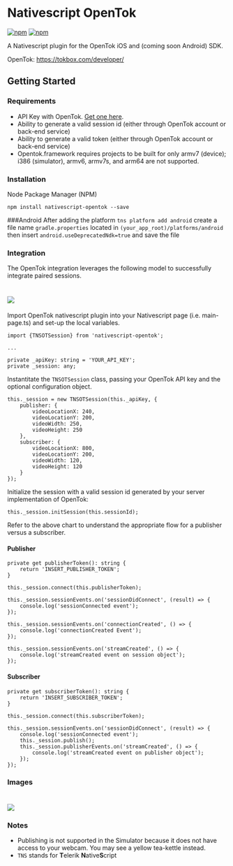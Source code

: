 # Nativescript OpenTok

[![npm](https://img.shields.io/npm/v/nativescript-opentok.svg?maxAge=2592000?style=plastic)](https://www.npmjs.com/package/nativescript-opentok) 
[![npm](https://img.shields.io/npm/dt/nativescript-opentok.svg?maxAge=2592000?style=plastic)](https://www.npmjs.com/package/nativescript-opentok)

A Nativescript plugin for the OpenTok iOS and (coming soon Android) SDK.

OpenTok: https://tokbox.com/developer/

## Getting Started

### Requirements
-  API Key with OpenTok. [Get one here](https://dashboard.tokbox.com/signups/new).
-  Ability to generate a valid session id (either through OpenTok account or back-end service)
-  Ability to generate a valid token (either through OpenTok account or back-end service)
-  Opentok.framework requires projects to be built for only armv7 (device); i386 (simulator), armv6, armv7s, and arm64 are not supported.

### Installation
Node Package Manager (NPM)

`npm install nativescript-opentok --save`

###Android
After adding the platform `tns platform add android` create a file name `gradle.properties` located in `(your_app_root)/platforms/android` then insert `android.useDeprecatedNdk=true` and save the file


### Integration
The OpenTok integration leverages the following model to successfully integrate paired sessions.
# <img src="https://tokbox.com/developer/img/docs/publish_v2.jpeg" />


Import OpenTok nativescript plugin into your Nativescript page (i.e. main-page.ts) and set-up the local variables.
```
import {TNSOTSession} from 'nativescript-opentok';

...

private _apiKey: string = 'YOUR_API_KEY';
private _session: any;
```
Instantitate the `TNSOTSession` class, passing your OpenTok API key and the optional configuration object. 
```
this._session = new TNSOTSession(this._apiKey, {
    publisher: {
        videoLocationX: 240,
        videoLocationY: 200,
        videoWidth: 250,
        videoHeight: 250
    },
    subscriber: {
        videoLocationX: 800,
        videoLocationY: 200,
        videoWidth: 120,
        videoHeight: 120
    }
});
```
Initialize the session with a valid session id generated by your server implementation of OpenTok:
```
this._session.initSession(this.sessionId);
```

Refer to the above chart to understand the appropriate flow for a publisher versus a subscriber.

#### Publisher
```
private get publisherToken(): string {
    return 'INSERT_PUBLISHER_TOKEN';
}

this._session.connect(this.publisherToken);

this._session.sessionEvents.on('sessionDidConnect', (result) => {
    console.log('sessionConnected event');
});

this._session.sessionEvents.on('connectionCreated', () => {
    console.log('connectionCreated Event');
});

this._session.sessionEvents.on('streamCreated', () => {
    console.log('streamCreated event on session object');
});
```

#### Subscriber
```
private get subscriberToken(): string {
    return 'INSERT_SUBSCRIBER_TOKEN';
}

this._session.connect(this.subscriberToken);

this._session.sessionEvents.on('sessionDidConnect', (result) => {
    console.log('sessionConnected event');
    this._session.publish();
    this._session.publisherEvents.on('streamCreated', () => {
        console.log('streamCreated event on publisher object');
    });
});
```

### Images

# <img src="http://i.imgur.com/PxyZEFX.jpg" />

### Notes
- Publishing is not supported in the Simulator because it does not have access to your webcam. You may see a yellow tea-kettle instead.
- `TNS` stands for **T**elerik **N**ative**S**cript